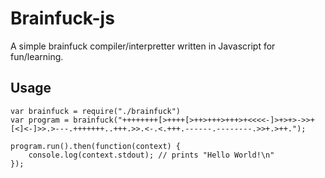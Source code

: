 # Brainfuck-js

A simple brainfuck compiler/interpretter written in Javascript for fun/learning.

## Usage
```
var brainfuck = require("./brainfuck")
var program = brainfuck("++++++++[>++++[>++>+++>+++>+<<<<-]>+>+>->>+[<]<-]>>.>---.+++++++..+++.>>.<-.<.+++.------.--------.>>+.>++.");

program.run().then(function(context) {
    console.log(context.stdout); // prints "Hello World!\n"
});
```